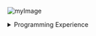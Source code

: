![myImage](https://github.com/KrisTribbeck/KrisTribbeck/blob/main/banner%20(1).png)

<details>
<summary> Programming Experience</summary> 

| Back-End | Front-End   | Databases      | Frameworks  | API |
|---------:|-------------|----------------|-------------|-----|
| C#       | HTML        | SQL (MySQL)    | .NET        |REST |
| Java     | CSS         | NoSQL (MongoDB)| ASP.NET MVC |     |
| Python   | Javascript  |                | Bootstrap   |     |
| PHP      |             |                |             |     |
</details>
